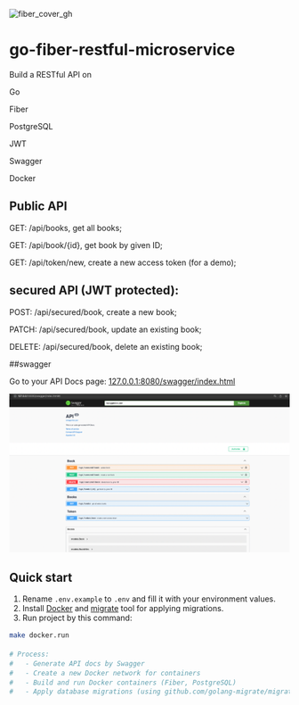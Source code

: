![fiber_cover_gh](https://user-images.githubusercontent.com/11155743/112001218-cf258b00-8b2f-11eb-9c6d-d6c38a09af86.jpg)

# go-fiber-restful-microservice
Build a RESTful API on 

Go

Fiber

PostgreSQL

JWT 

Swagger

Docker 

## Public API 
GET: /api/books, get all books;

GET: /api/book/{id}, get book by given ID;

GET: /api/token/new, create a new access token (for a demo);

## secured API (JWT protected):

POST: /api/secured/book, create a new book;

PATCH: /api/secured/book, update an existing book;

DELETE: /api/secured/book, delete an existing book;

##swagger

 Go to your API Docs page: [127.0.0.1:8080/swagger/index.html](http://127.0.0.1:8080/swagger/index.html)

![swaggerUI](/swaggerUI.png)



## Quick start

1. Rename `.env.example` to `.env` and fill it with your environment values.
2. Install [Docker](https://www.docker.com/get-started) and [migrate](https://github.com/golang-migrate/migrate) tool for applying migrations.
3. Run project by this command:

```bash
make docker.run

# Process:
#   - Generate API docs by Swagger
#   - Create a new Docker network for containers
#   - Build and run Docker containers (Fiber, PostgreSQL)
#   - Apply database migrations (using github.com/golang-migrate/migrate)
```
